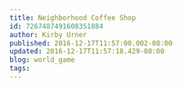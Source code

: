```yaml
---
title: Neighborhood Coffee Shop
id: 7267487491608351884
author: Kirby Urner
published: 2016-12-17T11:57:00.002-08:00
updated: 2016-12-17T11:57:18.429-08:00
blog: world_game
tags: 
---
```



